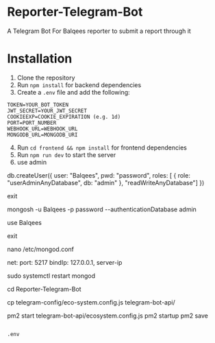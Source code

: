 # Reporter-Telegram-Bot

A Telegram Bot For Balqees reporter to submit a report through it

# Installation

1. Clone the repository
2. Run `npm install` for backend dependencies
3. Create a `.env` file and add the following:

```
TOKEN=YOUR_BOT_TOKEN
JWT_SECRET=YOUR_JWT_SECRET
COOKIEEXP=COOKIE_EXPIRATION (e.g. 1d)
PORT=PORT_NUMBER
WEBHOOK_URL=WEBHOOK_URL
MONGODB_URL=MONGODB_URI
```

4. Run `cd frontend && npm install` for frontend dependencies
5. Run `npm run dev` to start the server
6. use admin

db.createUser({
user: "Balqees",
pwd: "password",
roles: [ { role: "userAdminAnyDatabase", db: "admin" }, "readWriteAnyDatabase"]
})

exit

mongosh -u Balqees -p password --authenticationDatabase admin

use Balqees

exit

nano /etc/mongod.conf

net:
port: 5217
bindIp: 127.0.0.1, server-ip

sudo systemctl restart mongod

cd Reporter-Telegram-Bot

cp telegram-config/eco-system.config.js telegram-bot-api/

pm2 start telegram-bot-api/ecosystem.config.js
pm2 startup
pm2 save

```

.env
```
